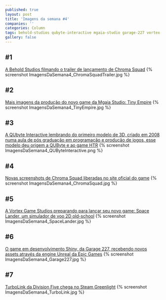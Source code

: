 ```yaml
---
published: true
layout: post
title: 'Imagens da semana #4'
companies: ''
categories: Column
tags: behold-studios qubyte-interactive mgaia-studio garage-227 vortex-game-studios division-five imagens-da-semana coluna
gallery: false
---
```

## #1
[A Behold Studios filmando o trailer de lançamento de Chroma Squad](https://twitter.com/beholdstudios/status/59095331509502361)
{% screenshot ImagensDaSemana4_ChromaSquadTrailer.jpg %}

## #2
[Mais imagens da produção do novo game da Mgaia Studio: Tiny Empire](https://twitter.com/mgaiastudio/status/59089309334548480)
{% screenshot ImagensDaSemana4_TinyEmpire.jpg %}

## #3
[A QUbyte Interactive lembrando do primeiro modelo de 3D, criado em 2008 numa aula de pós graduação em programação e produção de jogos, esse modelo deu origem a QUByte e ao game HTR](https://www.facebook.com/photo.php?fbid=91937158478828)
{% screenshot ImagensDaSemana4_QUByteInteractive.png %}

## #4
[Novas screenshots de Chroma Squad liberadas no site oficial do game](http://www.chromasquad.com)
{% screenshot ImagensDaSemana4_ChromaSquad.jpg %}

## #5
[A Vortex Game Studios preparando para lançar seu novo game: Space Lander, um simulador de voo 2D old-school](https://twitter.com/vortexstudios/status/59135126197232435)
{% screenshot ImagensDaSemana4_SpaceLander.jpg %}

## #6
[O game em desenvolvimento Shiny, da Garage 227, recebendo novos assets através da engine Unreal da Epic Games](https://twitter.com/Garage_227/status/59210253502608179)
{% screenshot ImagensDaSemana4_Garage227.jpg %}

## #7
[TurboLink da Division Five chega no Steam Greenlight](https://twitter.com/TurboLinkGame/status/59243901766218547)
{% screenshot ImagensDaSemana4_TurboLink.jpg %}